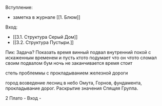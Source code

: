 
Вступление: 
- заметка в журнале [[1. Блюм]]

Вход:
- [[3.1. Структура Серый Дом]]
- [[3.2. Структура Пустыри.]]





Пик: 
Задача?
Показать время винный подвал внутренний покой с искаженным временем
и пусть ктото подумает что он чтото сломал своим подвалом
бум ночь не заканчивается время стоит

степь
проблеммы с прокладыванием железной дороги


город
возведение лесниц в небо
Омута, Горнов, фундамента, прокладывание дорог.
Раскрытие значения Спящяя Группа.



2 Плато - 
Вход - 

